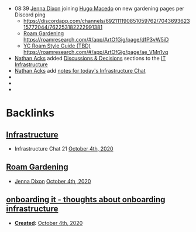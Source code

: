 - 08:39 [Jenna Dixon](<Jenna Dixon.md>) joining [Hugo Macedo](<Hugo Macedo.md>) on new gardening pages per Discord ping
    - https://discordapp.com/channels/692111190851059762/704369362315772044/762253182222991381
    - [Roam Gardening](<Roam Gardening.md>) https://roamresearch.com/#/app/ArtOfGig/page/dfP3vW5iD
    - [YC Roam Style Guide (TBD)](<YC Roam Style Guide (TBD).md>) https://roamresearch.com/#/app/ArtOfGig/page/ae_VMn1vq
- [Nathan Acks](<Nathan Acks.md>) added [Discussions & Decisions](https://roamresearch.com/#/app/ArtOfGig/page/GfLUKnfjQ) sections to the [IT Infrastructure](<IT Infrastructure.md>)
- [Nathan Acks](<Nathan Acks.md>) add [notes for today's Infrastructure Chat](((eQzuMy5k9)))
- 
- 
- 

# Backlinks
## [Infrastructure](<Infrastructure.md>)
- Infrastructure Chat 21 [October 4th, 2020](<October 4th, 2020.md>)

## [Roam Gardening](<Roam Gardening.md>)
- [Jenna Dixon](<Jenna Dixon.md>) [October 4th, 2020](<October 4th, 2020.md>)

## [onboarding it - thoughts about onboarding infrastructure](<onboarding it - thoughts about onboarding infrastructure.md>)
- **[Created](<Created.md>):** [October 4th, 2020](<October 4th, 2020.md>)

